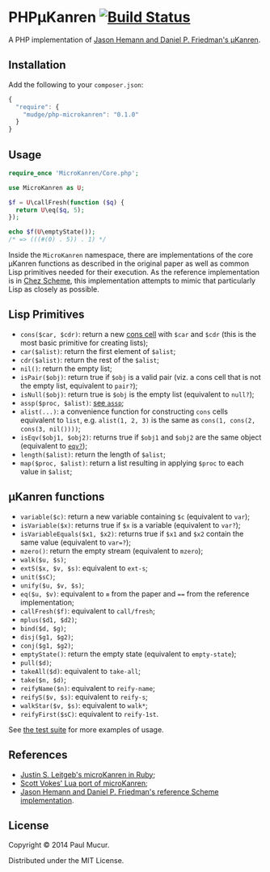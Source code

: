 # PHPµKanren [![Build Status](https://travis-ci.org/mudge/php-microkanren.png?branch=master)](https://travis-ci.org/mudge/php-microkanren)

A PHP implementation of [Jason Hemann and Daniel P. Friedman's
µKanren](http://webyrd.net/scheme-2013/papers/HemannMuKanren2013.pdf).

## Installation

Add the following to your `composer.json`:

```javascript
{
  "require": {
    "mudge/php-microkanren": "0.1.0"
  }
}
```

## Usage

```php
require_once 'MicroKanren/Core.php';

use MicroKanren as U;

$f = U\callFresh(function ($q) {
  return U\eq($q, 5);
});

echo $f(U\emptyState());
/* => (((#(0) . 5)) . 1) */
```

Inside the `MicroKanren` namespace, there are implementations of the core
µKanren functions as described in the original paper as well as common Lisp
primitives needed for their execution. As the reference implementation is in
[Chez Scheme](http://www.scheme.com), this implementation attempts to mimic
that particularly Lisp as closely as possible.

## Lisp Primitives

* `cons($car, $cdr)`: return a new [cons
  cell](http://en.wikipedia.org/wiki/Cons) with `$car` and `$cdr` (this is the
  most basic primitive for creating lists);
* `car($alist)`: return the first element of `$alist`;
* `cdr($alist)`: return the rest of the `$alist`;
* `nil()`: return the empty list;
* `isPair($obj)`: return true if `$obj` is a valid pair (viz. a cons cell that
  is not the empty list, equivalent to `pair?`);
* `isNull($obj)`: return true is `$obj` is the empty list (equivalent to
  `null?`);
* `assp($proc, $alist)`: [see `assp`](http://www.scheme.com/csug7/objects.html#./objects:s15);
* `alist(...)`: a convenience function for constructing `cons` cells
  equivalent to `list`, e.g.
  `alist(1, 2, 3)` is the same as `cons(1, cons(2, cons(3, nil())))`;
* `isEqv($obj1, $obj2)`: returns true if `$obj1` and `$obj2` are the same
  object (equivalent to [`eqv?`](http://www.scheme.com/csug7/objects.html#./objects:s0));
* `length($alist)`: return the length of `$alist`;
* `map($proc, $alist)`: return a list resulting in applying `$proc` to each
  value in `$alist`;

## µKanren functions

* `variable($c)`: return a new variable containing `$c` (equivalent to `var`);
* `isVariable($x)`: returns true if `$x` is a variable (equivalent to `var?`);
* `isVariableEquals($x1, $x2)`: returns true if `$x1` and `$x2` contain the
  same value (equivalent to `var=?`);
* `mzero()`: return the empty stream (equivalent to `mzero`);
* `walk($u, $s)`;
* `extS($x, $v, $s)`: equivalent to `ext-s`;
* `unit($sC)`;
* `unify($u, $v, $s)`;
* `eq($u, $v)`: equivalent to `≡` from the paper and `==` from the reference
  implementation;
* `callFresh($f)`: equivalent to `call/fresh`;
* `mplus($d1, $d2)`;
* `bind($d, $g)`;
* `disj($g1, $g2)`;
* `conj($g1, $g2)`;
* `emptyState()`: return the empty state (equivalent to `empty-state`);
* `pull($d)`;
* `takeAll($d)`: equivalent to `take-all`;
* `take($n, $d)`;
* `reifyName($n)`: equivalent to `reify-name`;
* `reifyS($v, $s)`: equivalent to `reify-s`;
* `walkStar($v, $s)`: equivalent to `walk*`;
* `reifyFirst($sC)`: equivalent to `reify-1st`.

See [the test
suite](https://github.com/mudge/php-microkanren/blob/master/tests/MicroKanren/CoreTest.php)
for more examples of usage.

## References

* [Justin S. Leitgeb's microKanren in Ruby](https://github.com/jsl/ruby_ukanren);
* [Scott Vokes' Lua port of microKanren](https://github.com/silentbicycle/lua-ukanren);
* [Jason Hemann and Daniel P. Friedman's reference Scheme implementation](https://github.com/jasonhemann/microKanren).

## License

Copyright © 2014 Paul Mucur.

Distributed under the MIT License.
